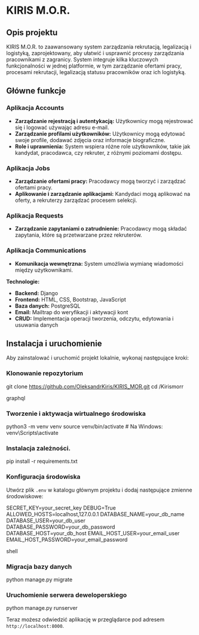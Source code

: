 # KIRIS M.O.R.

## Opis projektu

KIRIS M.O.R. to zaawansowany system zarządzania rekrutacją, legalizacją i logistyką, zaprojektowany, aby ułatwić i usprawnić procesy zarządzania pracownikami z zagranicy. System integruje kilka kluczowych funkcjonalności w jednej platformie, w tym zarządzanie ofertami pracy, procesami rekrutacji, legalizacją statusu pracowników oraz ich logistyką.

## Główne funkcje

### Aplikacja Accounts
* **Zarządzanie rejestracją i autentykacją:** Użytkownicy mogą rejestrować się i logować używając adresu e-mail.
* **Zarządzanie profilami użytkowników:** Użytkownicy mogą edytować swoje profile, dodawać zdjęcia oraz informacje biograficzne.
* **Role i uprawnienia:** System wspiera różne role użytkowników, takie jak kandydat, pracodawca, czy rekruter, z różnymi poziomami dostępu.

### Aplikacja Jobs
* **Zarządzanie ofertami pracy:** Pracodawcy mogą tworzyć i zarządzać ofertami pracy.
* **Aplikowanie i zarządzanie aplikacjami:** Kandydaci mogą aplikować na oferty, a rekruterzy zarządzać procesem selekcji.

### Aplikacja Requests
* **Zarządzanie zapytaniami o zatrudnienie:** Pracodawcy mogą składać zapytania, które są przetwarzane przez rekruterów.

### Aplikacja Communications
* **Komunikacja wewnętrzna:** System umożliwia wymianę wiadomości między użytkownikami.


**Technologie:**

* **Backend:** Django
* **Frontend:** HTML, CSS, Bootstrap, JavaScript
* **Baza danych:** PostgreSQL
* **Email:** Mailtrap do weryfikacji i aktywacji kont
* **CRUD:** Implementacja operacji tworzenia, odczytu, edytowania i usuwania danych


## Instalacja i uruchomienie

Aby zainstalować i uruchomić projekt lokalnie, wykonaj następujące kroki:

### Klonowanie repozytorium

git clone https://github.com/OleksandrKiris/KIRIS_MOR.git
cd /Kirismorr

graphql


### Tworzenie i aktywacja wirtualnego środowiska

python3 -m venv venv
source venv/bin/activate # Na Windows: venv\Scripts\activate


### Instalacja zależności.

pip install -r requirements.txt


### Konfiguracja środowiska
Utwórz plik `.env` w katalogu głównym projektu i dodaj następujące zmienne środowiskowe:

SECRET_KEY=your_secret_key
DEBUG=True
ALLOWED_HOSTS=localhost,127.0.0.1
DATABASE_NAME=your_db_name
DATABASE_USER=your_db_user
DATABASE_PASSWORD=your_db_password
DATABASE_HOST=your_db_host
EMAIL_HOST_USER=your_email_user
EMAIL_HOST_PASSWORD=your_email_password

shell


### Migracja bazy danych

python manage.py migrate


### Uruchomienie serwera deweloperskiego

python manage.py runserver


Teraz możesz odwiedzić aplikację w przeglądarce pod adresem `http://localhost:8000`.

